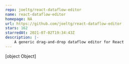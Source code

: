 ```yaml
---
repo: joeltg/react-dataflow-editor
name: react-dataflow-editor
homepage: NA
url: https://github.com/joeltg/react-dataflow-editor
stars: 162
starredAt: 2021-07-02T19:34:43Z
description: |-
    A generic drag-and-drop dataflow editor for React
---
```


[object Object]
